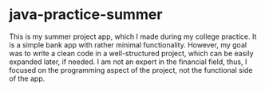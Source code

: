 # java-practice-summer

This is my summer project app, which I made during my college practice. 
It is a simple bank app with rather minimal functionality. 
However, my goal was to write a clean code in a well-structured project, which can be easily expanded later, if needed.
I am not an expert in the financial field, thus, I focused on the programming aspect of the project, not the functional side of the app.  
